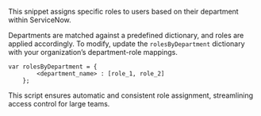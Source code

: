This snippet assigns specific roles to users based on their department within ServiceNow. 

Departments are matched against a predefined dictionary, and roles are applied accordingly. To modify, update the `rolesByDepartment` dictionary with your organization’s department-role mappings. 
```
var rolesByDepartment = {
        <department_name> : [role_1, role_2]
    };
```


This script ensures automatic and consistent role assignment, streamlining access control for large teams.